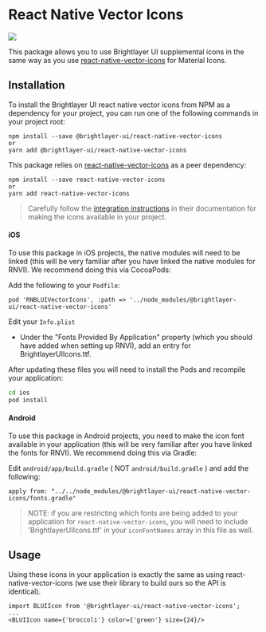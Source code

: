 # React Native Vector Icons

[![](https://img.shields.io/npm/v/@brightlayer-ui/react-native-vector-icons.svg?label=@brightlayer-ui/react-native-vectoricons&style=flat)](https://www.npmjs.com/package/@brightlayer-ui/react-native-vector-icons)

This package allows you to use Brightlayer UI supplemental icons in the same way as you use [react-native-vector-icons](https://www.npmjs.com/package/react-native-vector-icons) for Material Icons.

## Installation

To install the Brightlayer UI react native vector icons from NPM as a dependency for your project, you can run one of the following commands in your project root:

```
npm install --save @brightlayer-ui/react-native-vector-icons
or
yarn add @brightlayer-ui/react-native-vector-icons
```

This package relies on [react-native-vector-icons](https://www.npmjs.com/package/react-native-vector-icons) as a peer dependency:

```
npm install --save react-native-vector-icons
or
yarn add react-native-vector-icons
```

> Carefully follow the [integration instructions](https://github.com/oblador/react-native-vector-icons#installation) in their documentation for making the icons available in your project.

#### iOS

To use this package in iOS projects, the native modules will need to be linked (this will be very familiar after you have linked the native modules for RNVI). We recommend doing this via CocoaPods:

Add the following to your `Podfile`:

```
pod 'RNBLUIVectorIcons', :path => '../node_modules/@brightlayer-ui/react-native-vector-icons'
```

Edit your `Info.plist`

-   Under the "Fonts Provided By Application" property (which you should have added when setting up RNVI), add an entry for BrightlayerUIIcons.ttf.

After updating these files you will need to install the Pods and recompile your application:

```sh
cd ios
pod install
```

#### Android

To use this package in Android projects, you need to make the icon font available in your application (this will be very familiar after you have linked the fonts for RNVI). We recommend doing this via Gradle:

Edit `android/app/build.gradle` ( NOT `android/build.gradle` ) and add the following:

```
apply from: "../../node_modules/@brightlayer-ui/react-native-vector-icons/fonts.gradle"
```

> NOTE: if you are restricting which fonts are being added to your application for `react-native-vector-icons`, you will need to include 'BrightlayerUIIcons.ttf' in your `iconFontNames` array in this file as well.

## Usage

Using these icons in your application is exactly the same as using react-native-vector-icons (we use their library to build ours so the API is identical).

```tsx
import BLUIIcon from '@brightlayer-ui/react-native-vector-icons';
...
<BLUIIcon name={'broccoli'} color={'green'} size={24}/>
```
